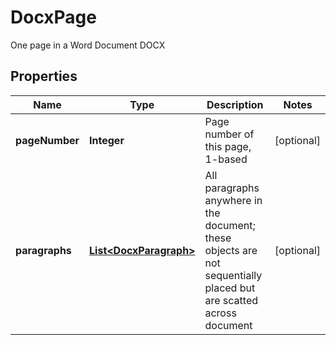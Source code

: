 

# DocxPage

One page in a Word Document DOCX

## Properties

| Name | Type | Description | Notes |
|------------ | ------------- | ------------- | -------------|
|**pageNumber** | **Integer** | Page number of this page, 1-based |  [optional] |
|**paragraphs** | [**List&lt;DocxParagraph&gt;**](DocxParagraph.md) | All paragraphs anywhere in the document; these objects are not sequentially placed but are scatted across document |  [optional] |



